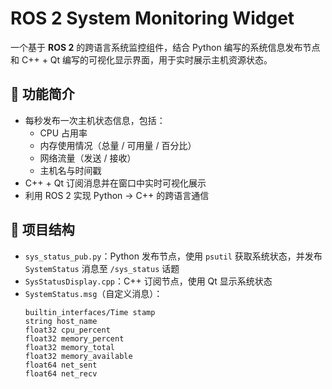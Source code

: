 # ROS 2 System Monitoring Widget

一个基于 **ROS 2** 的跨语言系统监控组件，结合 Python 编写的系统信息发布节点和 C++ + Qt 编写的可视化显示界面，用于实时展示主机资源状态。

## 🌟 功能简介

- 每秒发布一次主机状态信息，包括：
  - CPU 占用率
  - 内存使用情况（总量 / 可用量 / 百分比）
  - 网络流量（发送 / 接收）
  - 主机名与时间戳
- C++ + Qt 订阅消息并在窗口中实时可视化展示
- 利用 ROS 2 实现 Python → C++ 的跨语言通信

## 🧱 项目结构

- `sys_status_pub.py`：Python 发布节点，使用 `psutil` 获取系统状态，并发布 `SystemStatus` 消息至 `/sys_status` 话题
- `SysStatusDisplay.cpp`：C++ 订阅节点，使用 Qt 显示系统状态
- `SystemStatus.msg`（自定义消息）：
  ```text
  builtin_interfaces/Time stamp
  string host_name
  float32 cpu_percent
  float32 memory_percent
  float32 memory_total
  float32 memory_available
  float64 net_sent
  float64 net_recv
